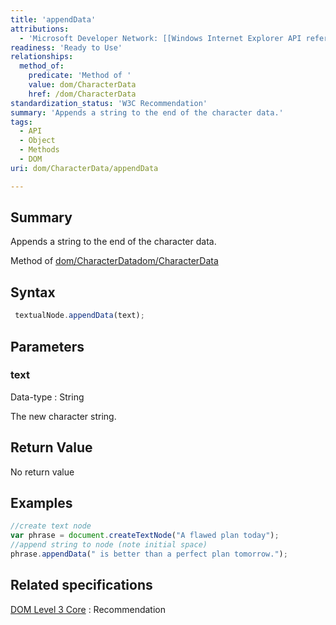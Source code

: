 ```yaml
---
title: 'appendData'
attributions:
  - 'Microsoft Developer Network: [[Windows Internet Explorer API reference](http://msdn.microsoft.com/en-us/library/ie/hh828809%28v=vs.85%29.aspx) Article]'
readiness: 'Ready to Use'
relationships:
  method_of:
    predicate: 'Method of '
    value: dom/CharacterData
    href: /dom/CharacterData
standardization_status: 'W3C Recommendation'
summary: 'Appends a string to the end of the character data.'
tags:
  - API
  - Object
  - Methods
  - DOM
uri: dom/CharacterData/appendData

---
```

## Summary

Appends a string to the end of the character data.

Method of [dom/CharacterData](/dom/CharacterData)[dom/CharacterData](/dom/CharacterData)

## Syntax

``` js
 textualNode.appendData(text);
```

## Parameters

### text

 Data-type
:   String

 The new character string.

## Return Value

No return value

## Examples

``` js
//create text node
var phrase = document.createTextNode("A flawed plan today");
//append string to node (note initial space)
phrase.appendData(" is better than a perfect plan tomorrow.");
```

## Related specifications

[DOM Level 3 Core](http://www.w3.org/TR/DOM-Level-3-Core/)
:   Recommendation

